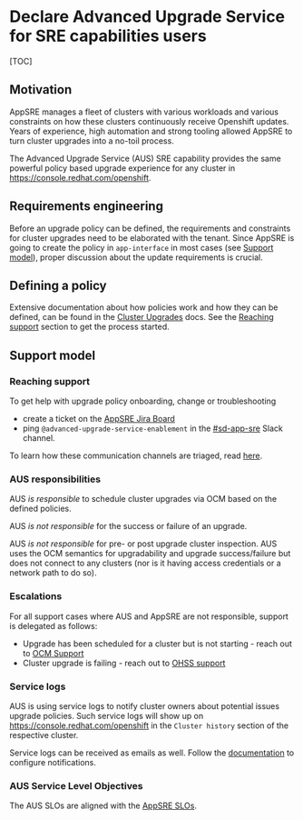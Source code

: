 # Declare Advanced Upgrade Service for SRE capabilities users

[TOC]

## Motivation

AppSRE manages a fleet of clusters with various workloads and various constraints on how these clusters continuously receive Openshift updates. Years of experience, high automation and strong tooling allowed AppSRE to turn cluster upgrades into a no-toil process.

The Advanced Upgrade Service (AUS) SRE capability provides the same powerful policy based  upgrade experience for any cluster in <https://console.redhat.com/openshift>.

## Requirements engineering

Before an upgrade policy can be defined, the requirements and constraints for cluster upgrades need to be elaborated with the tenant. Since AppSRE is going to create the policy in `app-interface` in most cases (see [Support model](#support-model)), proper discussion about the update requirements is crucial.

## Defining a policy

Extensive documentation about how policies work and how they can be defined, can be found in the [Cluster Upgrades](/docs/app-sre/cluster-upgrades.md) docs. See the [Reaching support](#reaching-support) section to get the process started.

## Support model

### Reaching support

To get help with upgrade policy onboarding, change or troubleshooting

* create a ticket on the [AppSRE Jira Board](https://issues.redhat.com/projects/APPSRE)
* ping `@advanced-upgrade-service-enablement` in the [#sd-app-sre](https://redhat-internal.slack.com/archives/CCRND57FW) Slack channel.

To learn how these communication channels are triaged, read [here](https://gitlab.cee.redhat.com/app-sre/contract/-/blob/master/README.md#triage).

### AUS responsibilities

AUS *is responsible* to schedule cluster upgrades via OCM based on the defined policies.

AUS *is not responsible* for the success or failure of an upgrade.

AUS *is not responsible* for pre- or post upgrade cluster inspection. AUS uses the OCM semantics for upgradability and upgrade success/failure but does not connect to any clusters (nor is it having access credentials or a network path to do so).

### Escalations

For all support cases where AUS and AppSRE are not responsible, support is delegated as follows:

* Upgrade has been scheduled for a cluster but is not starting - reach out to [OCM Support](https://red.ht/ocm-support)
* Cluster upgrade is failing - reach out to [OHSS support](https://red.ht/ohss-incident)

### Service logs

AUS is using service logs to notify cluster owners about potential issues upgrade policies. Such service logs will show up on <https://console.redhat.com/openshift> in the `Cluster history` section of the respective cluster.

Service logs can be received as emails as well. Follow the [documentation](https://docs.openshift.com/dedicated/logging/sd-accessing-the-service-logs.html#adding-cluster-notification-contacts_sd-accessing-the-service-logs) to configure notifications.

### AUS Service Level Objectives

The AUS SLOs are aligned with the [AppSRE SLOs](https://gitlab.cee.redhat.com/app-sre/contract/-/blob/master/README.md#appsre-service-level-objectives).
